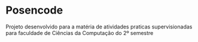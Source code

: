 # Posencode
Projeto desenvolvido para a matéria de atividades praticas supervisionadas para faculdade de Ciências da Computação  do 2º semestre
